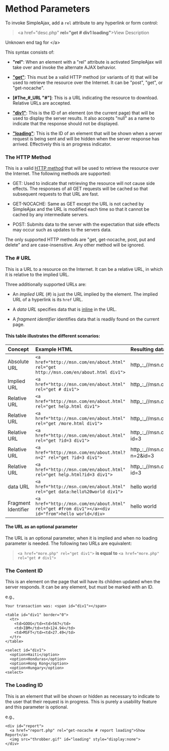 # Method Parameters #

To invoke SimpleAjax, add a `rel` attribute to any hyperlink or form control:

> <a href="desc.php" **rel="get # div1 loading"**>View Description

Unknown end tag for &lt;/a&gt;



This syntax consists of:
  * **"rel"**: When an element with a "rel" attribute is activated SimpleAjax will take over and invoke the alternate AJAX behavior.

  * **["get"](#The_HTTP_Method.md)**: This must be a valid HTTP method (or variants of it) that will be used to retrieve the resource over the Internet. It can be "post", "get", or "get-nocache".

  * **[#The_#_URL "#"]**: This is a URL indicating the resource to download. Relative URLs are accepted.

  * **["div1"](#The_Content_ID.md)**: This is the ID of an element (on the current page) that will be used to display the server results. It also accepts "null" as a name to indicate that the response should not be displayed.

  * **["loading"](#The_Loading_ID.md)**: This is the ID of an element that will be shown when a server request is being sent and will be hidden when the server response has arrived. Effectively this is an progress indicator.

### The HTTP Method ###
This is a valid [HTTP method](http://en.wikipedia.org/wiki/HTTP#Request_methods) that will be used to retrieve the resource over the Internet. The following methods are supported:

  * GET: Used to indicate that retrieving the resource will not cause side effects. The responses of all GET requests will be cached so that subsequent requests to that URL are fast.

  * GET-NOCACHE: Same as GET except the URL is not cached by SimpleAjax and the URL is modified each time so that it cannot be cached by any intermediate servers.

  * POST: Submits data to the server with the expectation that side effects may occur such as updates to the servers data.

The only supported HTTP methods are "get, get-nocache, post, put and delete" and are case-insensitive. Any other method will be ignored.

### The # URL ###
This is a URL to a resource on the Internet. It can be a relative URL, in which it is relative to the implied URL.

Three additionally supported URLs are:
  * An _implied URL_ (#) is just the URL implied by the element. The implied URL of a hyperlink is its `href` URL.

  * A _data URL_ specifies data that is [inline](http://en.wikipedia.org/wiki/Data:_URI_scheme) in the URL.

  * A _fragment identifier_ identifies data that is readily found on the current page.

#### This table illustrates the different scenarios: ####

| **Concept** | **Example HTML** | **Resulting data** |
|:------------|:-----------------|:-------------------|
| Absolute URL | `<a href="http://msn.com/en/about.html" rel="get http://msn.com/en/about.html div1">` | http_:_//msn.com/en/about.html |
| Implied URL | `<a href="http://msn.com/en/about.html" rel="get # div1">` | http_:_//msn.com/en/about.html |
| Relative URL | `<a href="http://msn.com/en/about.html" rel="get help.html div1">` | http_:_//msn.com/en/help.html |
| Relative URL | `<a href="http://msn.com/en/about.html" rel="get /more.html div1">` | http_:_//msn.com/more.html |
| Relative URL | `<a href="http://msn.com/en/about.html" rel="get ?id=3 div1">` | http_:_//msn.com/en/about.html?id=3 |
| Relative URL | `<a href="http://msn.com/en/about.html?n=2" rel="get ?id=3 div1">` | http_:_//msn.com/en/about.html?n=2&id=3 |
| Relative URL | `<a href="http://msn.com/en/about.html" rel="get help.html?id=3 div1">` | http_:_//msn.com/en/help.html?id=3 |
| data URL | `<a href="http://msn.com/en/about.html" rel="get data:hello%20world div1">` | hello world |
| Fragment Identifier | `<a href="http://msn.com/en/about.html" rel="get #from div1"></a><div id="from">hello world</div>` | hello world |

#### The URL as an optional parameter ####
The URL is an optional parameter, when it is implied and when no loading parameter is needed. The following two URLs are equivalent:

> `<a href="more.php" rel="get div1">` **is equal to** `<a href="more.php" rel="get # div1">`

### The Content ID ###
This is an element on the page that will have its children updated when the server responds. It can be any element, but must be marked with an ID.

e.g.,

```
Your transaction was: <span id="div1"></span>
```
```
<table id="div1" border="0">
  <tr>
    <td>GOOG</td><td>567</td>
    <td>IBM</td><td>124.94</td>
    <td>MSFT</td><td>27.49</td>
  </tr>
</table>
```
```
<select id="div1">
  <option>Haiti</option>
  <option>Honduras</option>
  <option>Hong Kong</option>
  <option>Hungary</option>
<select>
```

### The Loading ID ###
This is an element that will be shown or hidden as necessary to indicate to the user that their request is in progress. This is purely a usability feature and this parameter is optional.

e.g.,
```
<div id="report">
  <a href="report.php" rel="get-nocache # report loading">Show Report</a>
  <img src="throbber.gif" id="loading" style="display:none">
</div>
```